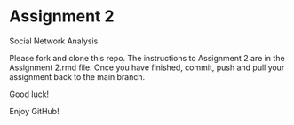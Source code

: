 # Assignment 2
Social Network Analysis

Please fork and clone this repo. The instructions to Assignment 2 are in the Assignment 2.rmd file. Once you have finished, commit, push and pull your assignment back to the main branch.

Good luck!


Enjoy GitHub!
